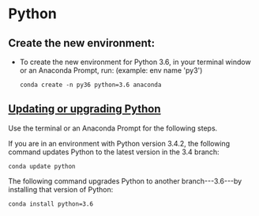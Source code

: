 # Python

## Create the new environment:

* To create the new environment for Python 3.6, in your terminal window or an Anaconda Prompt, run: \(example: env name 'py3'\)

  ```text
  conda create -n py36 python=3.6 anaconda
  ```

## [Updating or upgrading Python](https://docs.conda.io/projects/conda/en/latest/user-guide/tasks/manage-python.html#id4)

Use the terminal or an Anaconda Prompt for the following steps.

If you are in an environment with Python version 3.4.2, the following command updates Python to the latest version in the 3.4 branch:

```text
conda update python
```

The following command upgrades Python to another branch---3.6---by installing that version of Python:

```text
conda install python=3.6
```

